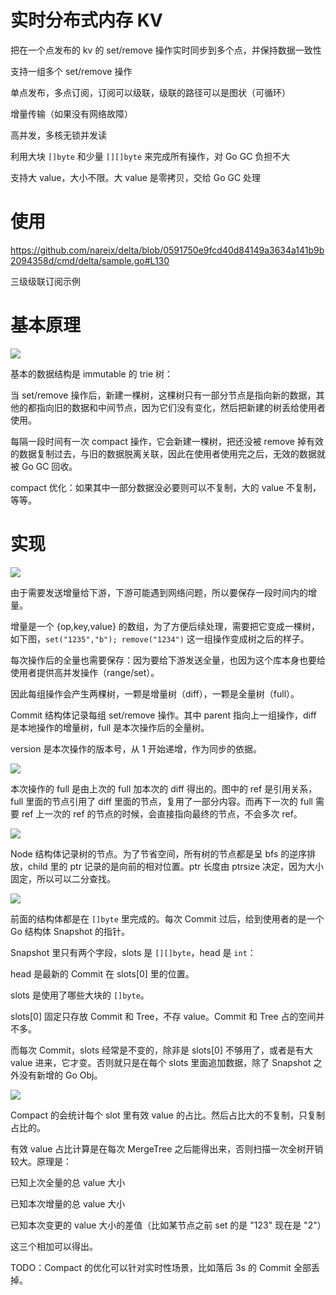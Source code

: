 # 实时分布式内存 KV

把在一个点发布的 kv 的 set/remove 操作实时同步到多个点，并保持数据一致性

支持一组多个 set/remove 操作

单点发布，多点订阅，订阅可以级联，级联的路径可以是图状（可循环）

增量传输（如果没有网络故障）

高并发，多核无锁并发读

利用大块 `[]byte` 和少量 `[][]byte` 来完成所有操作，对 Go GC 负担不大

支持大 value，大小不限。大 value 是零拷贝，交给 Go GC 处理

# 使用

https://github.com/nareix/delta/blob/0591750e9fcd40d84149a3634a141b9b2094358d/cmd/delta/sample.go#L130

三级级联订阅示例

# 基本原理

![](basic.png)

基本的数据结构是 immutable 的 trie 树：

当 set/remove 操作后，新建一棵树，这棵树只有一部分节点是指向新的数据，其他的都指向旧的数据和中间节点，因为它们没有变化，然后把新建的树丢给使用者使用。

每隔一段时间有一次 compact 操作，它会新建一棵树，把还没被 remove 掉有效的数据复制过去，与旧的数据脱离关联，因此在使用者使用完之后，无效的数据就被 Go GC 回收。

compact 优化：如果其中一部分数据没必要则可以不复制，大的 value 不复制，等等。

# 实现

![](commit-tree.png)

由于需要发送增量给下游，下游可能遇到网络问题，所以要保存一段时间内的增量。

增量是一个 {op,key,value} 的数组，为了方便后续处理，需要把它变成一棵树，如下图，`set("1235","b"); remove("1234")` 这一组操作变成树之后的样子。

每次操作后的全量也需要保存：因为要给下游发送全量，也因为这个库本身也要给使用者提供高并发操作（range/set）。 

因此每组操作会产生两棵树，一颗是增量树（diff），一颗是全量树（full）。

Commit 结构体记录每组 set/remove 操作。其中 parent 指向上一组操作，diff 是本地操作的增量树，full 是本次操作后的全量树。

version 是本次操作的版本号，从 1 开始递增，作为同步的依据。

![](merge-tree2.png)

本次操作的 full 是由上次的 full 加本次的 diff 得出的。图中的 ref 是引用关系，full 里面的节点引用了 diff 里面的节点，复用了一部分内容。而再下一次的 full 需要 ref 上一次的 ref 的节点的时候，会直接指向最终的节点，不会多次 ref。

![](node.png)

Node 结构体记录树的节点。为了节省空间，所有树的节点都是呈 bfs 的逆序排放，child 里的 ptr 记录的是向前的相对位置。ptr 长度由 ptrsize 决定，因为大小固定，所以可以二分查找。

![](slots.png)

前面的结构体都是在 `[]byte` 里完成的。每次 Commit 过后，给到使用者的是一个 Go 结构体 Snapshot 的指针。

Snapshot 里只有两个字段，slots 是 `[][]byte`，head 是 `int`：

head 是最新的 Commit 在 slots[0] 里的位置。

slots 是使用了哪些大块的 `[]byte`。

slots[0] 固定只存放 Commit 和 Tree，不存 value。Commit 和 Tree 占的空间并不多。

而每次 Commit，slots 经常是不变的，除非是 slots[0] 不够用了，或者是有大 value 进来，它才变。否则就只是在每个 slots 里面追加数据，除了 Snapshot 之外没有新增的 Go Obj。

![](compact.png)

Compact 的会统计每个 slot 里有效 value 的占比。然后占比大的不复制，只复制占比的。

有效 value 占比计算是在每次 MergeTree 之后能得出来，否则扫描一次全树开销较大。原理是：

已知上次全量的总 value 大小

已知本次增量的总 value 大小

已知本次变更的 value 大小的差值（比如某节点之前 set 的是 "123" 现在是 "2"）

这三个相加可以得出。

TODO：Compact 的优化可以针对实时性场景，比如落后 3s 的 Commit 全部丢掉。

